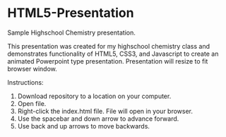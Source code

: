 # HTML5-Presentation
Sample Highschool Chemistry presentation.

This presentation was created for my highschool chemistry class and demonstrates functionality of HTML5, CSS3, and Javascript to create an animated Powerpoint type presentation. Presentation will resize to fit browser window.

Instructions:
1. Download repository to a location on your computer.
2. Open file.
3. Right-click the index.html file. File will open in your browser.
4. Use the spacebar and down arrow to advance forward.
5. Use back and up arrows to move backwards.
